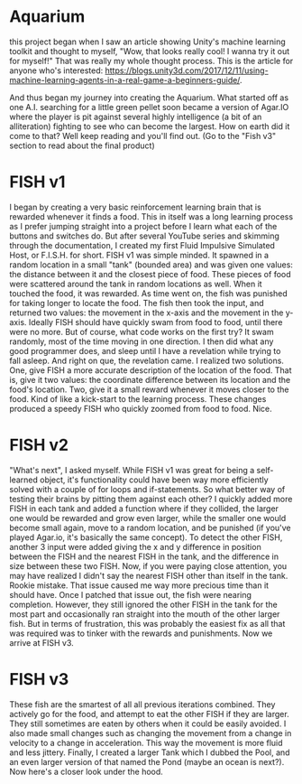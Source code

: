 # Aquarium
this project began when I saw an article showing Unity's machine learning toolkit and thought to myself, "Wow, that looks really cool! I wanna try it out for myself!" That was really my whole thought process. This is the article for anyone who's interested: https://blogs.unity3d.com/2017/12/11/using-machine-learning-agents-in-a-real-game-a-beginners-guide/.

And thus began my journey into creating the Aquarium. What started off as one A.I. searching for a little green pellet soon became a version of Agar.IO where the player is pit against several highly intelligence (a bit of an alliteration) fighting to see who can become the largest. How on earth did it come to that? Well keep reading and you'll find out. (Go to the "Fish v3" section to read about the final product) 

# FISH v1
I began by creating a very basic reinforcement learning brain that is rewarded whenever it finds a food. This in itself was a long learning process as I prefer jumping straight into a project before I learn what each of the buttons and switches do. But after several YouTube series and skimming through the documentation, I created my first Fluid Impulsive Simulated Host, or F.I.S.H. for short. FISH v1 was simple minded. It spawned in a random location in a small "tank" (bounded area) and was given one values: the distance between it and the closest piece of food. These pieces of food were scattered around the tank in random locations as well. When it touched the food, it was rewarded. As time went on, the fish was punished for taking longer to locate the food. The fish then took the input, and returned two values: the movement in the x-axis and the movement in the y-axis. Ideally FISH should have quickly swam from food to food, until there were no more. But of course, what code works on the first try? It swam randomly, most of the time moving in one direction. I then did what any good programmer does, and sleep until I have a revelation while trying to fall asleep. And right on que, the revelation came. I realized two solutions. One, give FISH a more accurate description of the location of the food. That is, give it two values: the coordinate difference between its location and the food's location. Two, give it a small reward whenever it moves closer to the food. Kind of like a kick-start to the learning process. These changes produced a speedy FISH who quickly zoomed from food to food. Nice.

# FISH v2
"What's next", I asked myself. While FISH v1 was great for being a self-learned object, it's functionality could have been way more efficiently solved with a couple of for loops and if-statements. So what better way of testing their brains by pitting them against each other? I quickly added more FISH in each tank and added a function where if they collided, the larger one would be rewarded and grow even larger, while the smaller one would become small again, move to a random location, and be punished (if you've played Agar.io, it's basically the same concept). To detect the other FISH, another 3 input were added giving the x and y difference in position between the FISH and the nearest FISH in the tank, and the difference in size between these two FISH. Now, if you were paying close attention, you may have realized I didn't say the nearest FISH other than itself in the tank. Rookie mistake. That issue caused me way more precious time than it should have. Once I patched that issue out, the fish were nearing completion. However, they still ignored the other FISH in the tank for the most part and occasionally ran straight into the mouth of the other larger fish. But in terms of frustration, this was probably the easiest fix as all that was required was to tinker with the rewards and punishments. Now we arrive at FISH v3.

# FISH v3
These fish are the smartest of all all previous iterations combined. They actively go for the food, and attempt to eat the other FISH if they are larger. They still sometimes are eaten by others when it could be easily avoided. I also made small changes such as changing the movement from a change in velocity to a change in acceleration. This way the movement is more fluid and less jittery. Finally, I created a larger Tank which I dubbed the Pool, and an even larger version of that named the Pond (maybe an ocean is next?). Now here's a closer look under the hood.
